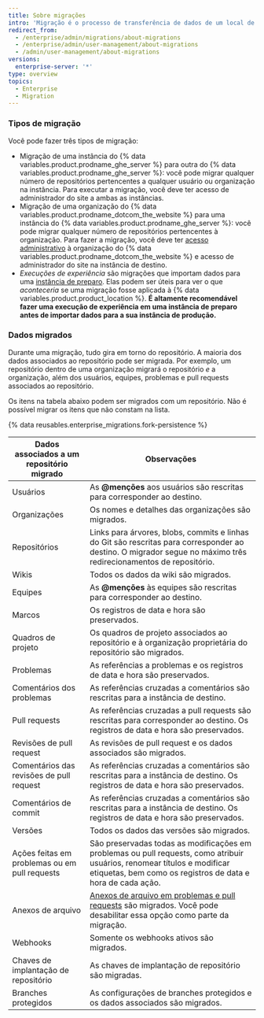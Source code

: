 ```yaml
---
title: Sobre migrações
intro: 'Migração é o processo de transferência de dados de um local de *origem* (organização do {% data variables.product.prodname_dotcom_the_website %} ou uma instância do {% data variables.product.prodname_ghe_server %}) para uma instância de *destino* do {% data variables.product.prodname_ghe_server %}. É possível usar as migrações para transferir os dados ao alterar plataformas ou atualizar o hardware na sua instância.'
redirect_from:
  - /enterprise/admin/migrations/about-migrations
  - /enterprise/admin/user-management/about-migrations
  - /admin/user-management/about-migrations
versions:
  enterprise-server: '*'
type: overview
topics:
  - Enterprise
  - Migration
---
```

### Tipos de migração

Você pode fazer três tipos de migração:

- Migração de uma instância do {% data variables.product.prodname_ghe_server %} para outra do {% data variables.product.prodname_ghe_server %}: você pode migrar qualquer número de repositórios pertencentes a qualquer usuário ou organização na instância. Para executar a migração, você deve ter acesso de administrador do site a ambas as instâncias.
- Migração de uma organização do {% data variables.product.prodname_dotcom_the_website %} para uma instância do {% data variables.product.prodname_ghe_server %}: você pode migrar qualquer número de repositórios pertencentes à organização. Para fazer a migração, você deve ter [acesso administrativo](/enterprise/user/articles/permission-levels-for-an-organization/) à organização do {% data variables.product.prodname_dotcom_the_website %} e acesso de administrador do site na instância de destino.
- *Execuções de experiência* são migrações que importam dados para uma [instância de preparo](/enterprise/admin/guides/installation/setting-up-a-staging-instance/). Elas podem ser úteis para ver o que *aconteceria* se uma migração fosse aplicada à {% data variables.product.product_location %}. **É altamente recomendável fazer uma execução de experiência em uma instância de preparo antes de importar dados para a sua instância de produção.**

### Dados migrados

Durante uma migração, tudo gira em torno do repositório. A maioria dos dados associados ao repositório pode ser migrada. Por exemplo, um repositório dentro de uma organização migrará o repositório *e* a organização, além dos usuários, equipes, problemas e pull requests associados ao repositório.

Os itens na tabela abaixo podem ser migrados com um repositório. Não é possível migrar os itens que não constam na lista.

{% data reusables.enterprise_migrations.fork-persistence %}

| Dados associados a um repositório migrado     | Observações                                                                                                                                                                             |
| --------------------------------------------- | --------------------------------------------------------------------------------------------------------------------------------------------------------------------------------------- |
| Usuários                                      | As **@menções** aos usuários são rescritas para corresponder ao destino.                                                                                                                |
| Organizações                                  | Os nomes e detalhes das organizações são migrados.                                                                                                                                      |
| Repositórios                                  | Links para árvores, blobs, commits e linhas do Git são rescritas para corresponder ao destino. O migrador segue no máximo três redirecionamentos de repositório.                        |
| Wikis                                         | Todos os dados da wiki são migrados.                                                                                                                                                    |
| Equipes                                       | As **@menções** às equipes são rescritas para corresponder ao destino.                                                                                                                  |
| Marcos                                        | Os registros de data e hora são preservados.                                                                                                                                            |
| Quadros de projeto                            | Os quadros de projeto associados ao repositório e à organização proprietária do repositório são migrados.                                                                               |
| Problemas                                     | As referências a problemas e os registros de data e hora são preservados.                                                                                                               |
| Comentários dos problemas                     | As referências cruzadas a comentários são rescritas para a instância de destino.                                                                                                        |
| Pull requests                                 | As referências cruzadas a pull requests são rescritas para corresponder ao destino. Os registros de data e hora são preservados.                                                        |
| Revisões de pull request                      | As revisões de pull request e os dados associados são migrados.                                                                                                                         |
| Comentários das revisões de pull request      | As referências cruzadas a comentários são rescritas para a instância de destino. Os registros de data e hora são preservados.                                                           |
| Comentários de commit                         | As referências cruzadas a comentários são rescritas para a instância de destino. Os registros de data e hora são preservados.                                                           |
| Versões                                       | Todos os dados das versões são migrados.                                                                                                                                                |
| Ações feitas em problemas ou em pull requests | São preservadas todas as modificações em problemas ou pull requests, como atribuir usuários, renomear títulos e modificar etiquetas, bem como os registros de data e hora de cada ação. |
| Anexos de arquivo                             | [Anexos de arquivo em problemas e pull requests](/articles/file-attachments-on-issues-and-pull-requests) são migrados. Você pode desabilitar essa opção como parte da migração.         |
| Webhooks                                      | Somente os webhooks ativos são migrados.                                                                                                                                                |
| Chaves de implantação de repositório          | As chaves de implantação de repositório são migradas.                                                                                                                                   |
| Branches protegidos                           | As configurações de branches protegidos e os dados associados são migrados.                                                                                                             |
